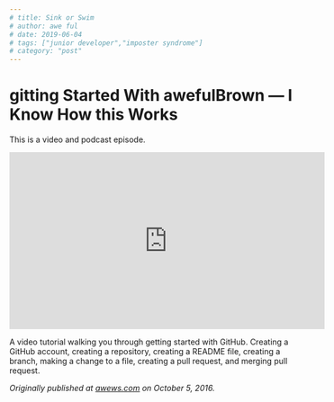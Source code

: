 ```yaml
---
# title: Sink or Swim
# author: awe ful
# date: 2019-06-04
# tags: ["junior developer","imposter syndrome"]
# category: "post"
---
```


# gitting Started With awefulBrown — I Know How this Works

This is a video and podcast episode.

<center><iframe width="560" height="315" src="https://www.youtube.com/embed/dW8wleHHT68" frameborder="0" allowfullscreen></iframe></center>

A video tutorial walking you through getting started with GitHub. Creating a GitHub account, creating a repository, creating a README file, creating a branch, making a change to a file, creating a pull request, and merging pull request.

_Originally published at [awews.com](http://awews.com/i-know-how-this-works/2016/10/05/gitting-started-with-awefulbrown) on October 5, 2016._
